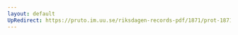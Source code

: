 ```yaml
---
layout: default
UpRedirect: https://pruto.im.uu.se/riksdagen-records-pdf/1871/prot-1871--ak--405/prot-1871--ak--405_047.pdf
---
```

